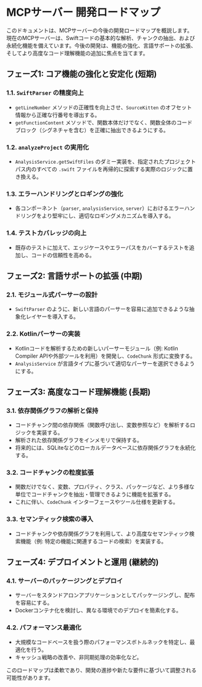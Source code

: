 # MCPサーバー 開発ロードマップ

このドキュメントは、MCPサーバーの今後の開発ロードマップを概説します。現在のMCPサーバーは、Swiftコードの基本的な解析、チャンクの抽出、および永続化機能を備えています。今後の開発は、機能の強化、言語サポートの拡張、そしてより高度なコード理解機能の追加に焦点を当てます。

## フェーズ1: コア機能の強化と安定化 (短期)

### 1.1. `SwiftParser` の精度向上
- `getLineNumber` メソッドの正確性を向上させ、`SourceKitten` のオフセット情報から正確な行番号を導出する。
- `getFunctionContent` メソッドで、関数本体だけでなく、関数全体のコードブロック（シグネチャを含む）を正確に抽出できるようにする。

### 1.2. `analyzeProject` の実用化
- `AnalysisService.getSwiftFiles` のダミー実装を、指定されたプロジェクトパス内のすべての `.swift` ファイルを再帰的に探索する実際のロジックに置き換える。

### 1.3. エラーハンドリングとロギングの強化
- 各コンポーネント（`parser`, `analysisService`, `server`）におけるエラーハンドリングをより堅牢にし、適切なロギングメカニズムを導入する。

### 1.4. テストカバレッジの向上
- 既存のテストに加えて、エッジケースやエラーパスをカバーするテストを追加し、コードの信頼性を高める。

## フェーズ2: 言語サポートの拡張 (中期)

### 2.1. モジュール式パーサーの設計
- `SwiftParser` のように、新しい言語のパーサーを容易に追加できるような抽象化レイヤーを導入する。

### 2.2. Kotlinパーサーの実装
- Kotlinコードを解析するための新しいパーサーモジュール（例: Kotlin Compiler APIや外部ツールを利用）を開発し、`CodeChunk` 形式に変換する。
- `AnalysisService` が言語タイプに基づいて適切なパーサーを選択できるようにする。

## フェーズ3: 高度なコード理解機能 (長期)

### 3.1. 依存関係グラフの解析と保持
- コードチャンク間の依存関係（関数呼び出し、変数参照など）を解析するロジックを実装する。
- 解析された依存関係グラフをインメモリで保持する。
- 将来的には、SQLiteなどのローカルデータベースに依存関係グラフを永続化する。

### 3.2. コードチャンクの粒度拡張
- 関数だけでなく、変数、プロパティ、クラス、パッケージなど、より多様な単位でコードチャンクを抽出・管理できるように機能を拡張する。
- これに伴い、`CodeChunk` インターフェースやツール仕様を更新する。

### 3.3. セマンティック検索の導入
- コードチャンクや依存関係グラフを利用して、より高度なセマンティック検索機能（例: 特定の機能に関連するコードの検索）を実装する。

## フェーズ4: デプロイメントと運用 (継続的)

### 4.1. サーバーのパッケージングとデプロイ
- サーバーをスタンドアロンアプリケーションとしてパッケージングし、配布を容易にする。
- Dockerコンテナ化を検討し、異なる環境でのデプロイを簡素化する。

### 4.2. パフォーマンス最適化
- 大規模なコードベースを扱う際のパフォーマンスボトルネックを特定し、最適化を行う。
- キャッシュ戦略の改善や、非同期処理の効率化など。

このロードマップは柔軟であり、開発の進捗や新たな要件に基づいて調整される可能性があります。
